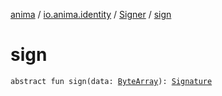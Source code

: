 [anima](../../index.md) / [io.anima.identity](../index.md) / [Signer](index.md) / [sign](./sign.md)

# sign

`abstract fun sign(data: `[`ByteArray`](https://kotlinlang.org/api/latest/jvm/stdlib/kotlin/-byte-array/index.html)`): `[`Signature`](../-signature/index.md)